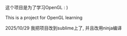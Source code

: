 这个项目是为了学习OpenGL
: )

This is a project for OpenGL learning

2025/10/29
我把项目改到sublime上了, 并且改用ninja编译
